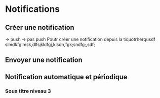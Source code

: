  # Notifications
 
## Créer une notification

→ push
→ pas push
Poutr créer une notification depuis la tiquotrherqusdf slmdkfglmsk,dlfsjkldfgj,klsdn,fgk;sndfg;,sdf;

## Envoyer une notification

## Notification automatique et périodique
### Sous titre niveau 3







